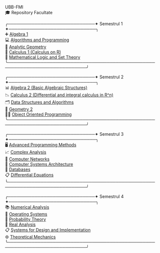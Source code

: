 UBB-FMI  
🎓 Repository Facultate

╭─────────────────────────────✦ Semestrul 1 ✦─────────────────────────────╮  
➕  [Algebra 1](./Sem1/Algebra%201)  
💻  [Algorithms and Programming](./Sem1/Algorithms%20and%20Programming)  
📏  [Analytic Geometry](./Sem1/Analytic%20Geometry)  
💭  [Calculus 1 (Calculus on R)](./Sem1/Calculus%201)  
🧮  [Mathematical Logic and Set Theory](./Sem1/Mathematical%20Logic%20and%20Set%20Theory)  
╰────────────────────────────────────────────────────────────────────────────╯

╭─────────────────────────────✦ Semestrul 2 ✦─────────────────────────────╮  
📊  [Algebra 2 (Basic Algebraic Structures)](./Sem2/Algebra%202)  
📉  [Calculus 2 (Differential and integral calculus in R^n)](./Sem2/Calculus%202)  
🗂  [Data Structures and Algorithms](./Sem2/Data%20Structures%20and%20Algorithms)  
📐  [Geometry 2](./Sem2/Geometry%202)  
👩‍💻  [Object Oriented Programming](./Sem2/Object%20Oriented%20Programming)  
╰────────────────────────────────────────────────────────────────────────────╯

╭─────────────────────────────✦ Semestrul 3 ✦─────────────────────────────╮  
🖥  [Advanced Programming Methods](./Sem3/Advanced%20Programming%20Methods)  
📈  [Complex Analysis](./Sem3/Complex%20Analysis)  
📡  [Computer Networks](./Sem3/Computer%20Networks)  
💾  [Computer Systems Architecture](./Sem3/Computer%20Systems%20Architecture)  
🔗  [Databases](./Sem3/Databases)  
📋  [Differential Equations](./Sem3/Differential%20Equations)  
╰────────────────────────────────────────────────────────────────────────────╯

╭─────────────────────────────✦ Semestrul 4 ✦─────────────────────────────╮  
📚  [Numerical Analysis](./Sem4/Numerical%20Analysis)  
💽  [Operating Systems](./Sem4/Operating%20Systems)  
🎲  [Probability Theory](./Sem4/Probability%20Theory)  
🟰  [Real Analysis](./Sem4/Real%20Analysis)  
📋  [Systems for Design and Implementation](./Sem4/Systems%20for%20Design%20and%20Implementation)  
⚙️  [Theoretical Mechanics](./Sem4/Theoretical%20Mechanics)  
╰────────────────────────────────────────────────────────────────────────────╯
